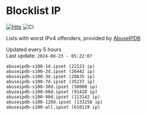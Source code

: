 # Blocklist IP

[![Hits](https://hits.seeyoufarm.com/api/count/incr/badge.svg?url=https%3A%2F%2Fgithub.com%2Fborestad%2Fblocklist-ip%2F&count_bg=%2379C83D&title_bg=%23555555&icon=&icon_color=%23E7E7E7&title=hits&edge_flat=false)](https://hits.seeyoufarm.com)  ![CI](https://img.shields.io/github/workflow/status/borestad/blocklist-ip/CI?style=flat-square)

Lists with worst IPv4 offenders, provided by [AbuseIPDB](https://www.abuseipdb.com/)

<!-- FOOTER-PLACEHOLDER -->
Updated every 5 hours<br>
Last update: `2024-08-23 - 05:22:07`
```
abuseipdb-s100-1d.ipset (22123 ip)
abuseipdb-s100-2d.ipset (26442 ip)
abuseipdb-s100-3d.ipset (28635 ip)
abuseipdb-s100-7d.ipset (35237 ip)
abuseipdb-s100-30d.ipset (58000 ip)
abuseipdb-s100-60d.ipset (91428 ip)
abuseipdb-s100-90d.ipset (113142 ip)
abuseipdb-s100-120d.ipset (133258 ip)
abuseipdb-s100-all.ipset (610119 ip)
```
